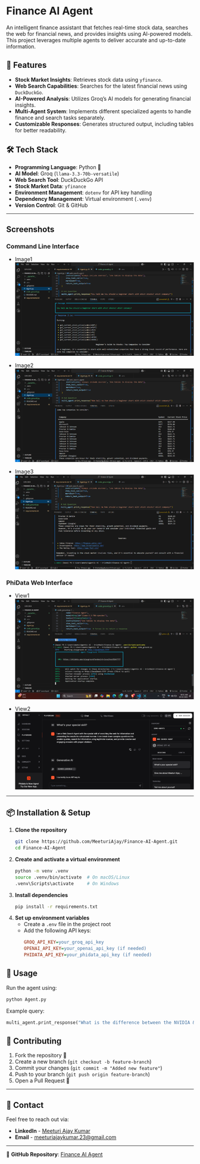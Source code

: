 # Finance AI Agent

An intelligent finance assistant that fetches real-time stock data, searches the web for financial news, and provides insights using AI-powered models. This project leverages multiple agents to deliver accurate and up-to-date information.

## 🚀 Features

- **Stock Market Insights**: Retrieves stock data using `yfinance`.
- **Web Search Capabilities**: Searches for the latest financial news using `DuckDuckGo`.
- **AI-Powered Analysis**: Utilizes Groq’s AI models for generating financial insights.
- **Multi-Agent System**: Implements different specialized agents to handle finance and search tasks separately.
- **Customizable Responses**: Generates structured output, including tables for better readability.

## 🛠️ Tech Stack

- **Programming Language**: Python 🐍
- **AI Model**: Groq (`llama-3.3-70b-versatile`)
- **Web Search Tool**: DuckDuckGo API
- **Stock Market Data**: `yfinance`
- **Environment Management**: `dotenv` for API key handling
- **Dependency Management**: Virtual environment (`.venv`)
- **Version Control**: Git & GitHub

---

## Screenshots
### Command Line Interface
- Image1
  ![Image1](https://github.com/MeeturiAjay/Finance-AI-Agent/blob/main/Screenshots/Screenshot%202025-03-30%20100528.png)

- Image2
  ![Image2](https://github.com/MeeturiAjay/Finance-AI-Agent/blob/main/Screenshots/Screenshot%202025-03-30%20100558.png)

- Image3
  ![Image3](https://github.com/MeeturiAjay/Finance-AI-Agent/blob/main/Screenshots/Screenshot%202025-03-30%20100612.png)

### PhiData Web Interface
- View1
  ![View1](https://github.com/MeeturiAjay/Finance-AI-Agent/blob/main/Screenshots/Screenshot%202025-03-30%20095148.png)

- View2
  ![View2](https://github.com/MeeturiAjay/Finance-AI-Agent/blob/main/Screenshots/Screenshot%202025-03-30%20100334.png)

---

## 📦 Installation & Setup

1. **Clone the repository**
   ```sh
   git clone https://github.com/MeeturiAjay/Finance-AI-Agent.git
   cd Finance-AI-Agent
   ```
2. **Create and activate a virtual environment**
   ```sh
   python -m venv .venv
   source .venv/bin/activate  # On macOS/Linux
   .venv\Scripts\activate     # On Windows
   ```
3. **Install dependencies**
   ```sh
   pip install -r requirements.txt
   ```
4. **Set up environment variables**
   - Create a `.env` file in the project root
   - Add the following API keys:
     ```ini
     GROQ_API_KEY=your_groq_api_key
     OPENAI_API_KEY=your_openai_api_key (if needed)
     PHIDATA_API_KEY=your_phidata_api_key (if needed)
     ```

## 🚀 Usage

Run the agent using:
```sh
python Agent.py
```
Example query:
```python
multi_agent.print_response("What is the difference between the NVIDIA & Tesla's share prices? Which one should I buy?")
```

## 🤝 Contributing

1. Fork the repository 🍴
2. Create a new branch (`git checkout -b feature-branch`)
3. Commit your changes (`git commit -m "Added new feature"`)
4. Push to your branch (`git push origin feature-branch`)
5. Open a Pull Request 🚀

---

## 📩 Contact

Feel free to reach out via:
- **LinkedIn** - [Meeturi Ajay Kumar](https://www.linkedin.com/in/meeturi-ajay-kumar-a02743248/)
- **Email** - meeturiajaykumar.23@gmail.com

---

🔗 **GitHub Repository**: [Finance AI Agent](https://github.com/MeeturiAjay/Finance-AI-Agent)

